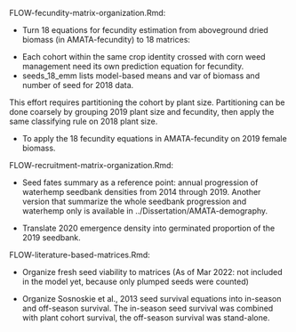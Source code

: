

FLOW-fecundity-matrix-organization.Rmd:  
+ Turn 18 equations for fecundity estimation from aboveground dried biomass (in AMATA-fecundity) to 18 matrices: 
- Each cohort within the same crop identity crossed with corn weed management need its own prediction equation for fecundity. 
- seeds_18_emm lists model-based means and var of biomass and number of seed for 2018 data.

This effort requires partitioning the cohort by plant size. Partitioning can be done coarsely by grouping 2019 plant size and fecundity, then apply the same classifying rule on 2018 plant size.  

+ To apply the 18 fecundity equations in AMATA-fecundity on 2019 female biomass.

FLOW-recruitment-matrix-organization.Rmd: 
+ Seed fates summary as a reference point: annual progression of waterhemp seedbank densities from 2014 through 2019. Another version that summarize the whole seedbank progression and waterhemp only is available in ../Dissertation/AMATA-demography.

+ Translate 2020 emergence density into germinated proportion of the 2019 seedbank.  

FLOW-literature-based-matrices.Rmd: 
+ Organize fresh seed viability to matrices (As of Mar 2022: not included in the model yet, because only plumped seeds were counted)

+ Organize Sosnoskie et al., 2013 seed survival equations into in-season and off-season survival. The in-season seed survival was combined with plant cohort survival, the off-season survival was stand-alone. 
